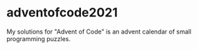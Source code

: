 # adventofcode2021
My solutions for "Advent of Code" is an advent calendar of small programming puzzles. 
